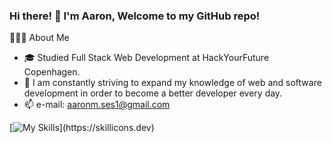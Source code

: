 ### Hi there! 👋 I'm Aaron, Welcome to my GitHub repo!
 👨🏻‍💻  About Me
- 🎓  Studied Full Stack Web Development at HackYourFuture Copenhagen.
- 🌱  I am constantly striving to expand my knowledge of web and software development in order to become a better developer every day.
- 📫  e-mail: aaronm.ses1@gmail.com


<!--
**SpartanDeBoss/SpartanDeBoss** is a ✨ _special_ ✨ repository because its `README.md` (this file) appears on your GitHub profile.

Here are some ideas to get you started:

- 🔭 I’m currently working on ...
- 🌱 I’m currently learning ...
- 👯 I’m looking to collaborate on ...
- 🤔 I’m looking for help with ...
- 💬 Ask me about ...
- 📫 How to reach me: ...
- 😄 Pronouns: ...
- ⚡ Fun fact: ...
-->




[![My Skills](https://skillicons.dev/icons?i=js,html,css,react,postman,mysql,netlify,tailwind,nodejs,ts,materialui,vscode,)](https://skillicons.dev)
